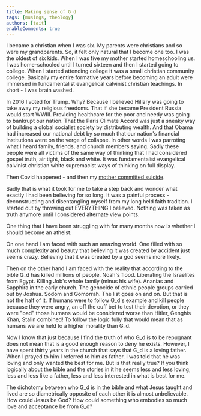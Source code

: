 ```yaml
---
title: Making sense of G_d
tags: [musings, theology]
authors: [tait]
enableComments: true
---
```


I became a christian when I was six. My parents were christians and so were my grandparents. So, it felt only natural that I become one too. I was the oldest of six kids. When I was five my mother started homeschooling us. I was home-schooled until I turned sixteen and then I started going to college. When I started attending college it was a small christian community college. Basically my entire formative years before becoming an adult were immersed in fundamentalist evangelical calvinist christian teachings. In short - I was brain washed.

In 2016 I voted for Trump. Why? Because I believed Hillary was going to take away my religious freedoms. That if she became President Russia would start WWIII. Providing healthcare for the poor and needy was going to bankrupt our nation. That the Paris Climate Accord was just a sneaky way of building a global socialist society by distributing wealth. And that Obama had increased our national debt by so much that our nation's financial institutions were on the verge of collapse. In other words I was parroting what I heard family, friends, and church members saying. Sadly these people were all victims of the same way of thinking that I had considered gospel truth, air tight, black and white. It was fundamentalist evangelical calvinist christian white supremacist ways of thinking on full display.

Then Covid happened - and then my [mother committed suicide](https://macadamgrinding.com/posts/year-of-the-ox/).

Sadly that is what it took for me to take a step back and wonder what exactly I had been believing for so long. It was a painful process - deconstructing and disentangling myself from my long held faith tradition. I started out by throwing out EVERYTHING I believed. Nothing was taken as truth anymore until I considered alternate view points.

One thing that I have been struggling with for many months now is whether I should become an atheist.

On one hand I am faced with such an amazing world. One filled with so much complexity and beauty that believing it was created by accident just seems crazy. Believing that it was created by a god seems more likely.

Then on the other hand I am faced with the reality that according to the bible G_d has killed millions of people. Noah's flood. Liberating the Israelites from Egypt. Killing Job's whole family (minus his wife). Ananias and Sapphira in the early church. The genocide of ethnic people groups carried out by Joshua. Sodom and Gomorrah. The list goes on and on. But that is not the half of it. If humans were to follow G_d's example and kill people because they were angry, an off the cuff bet to test their devotion, or they were "bad" those humans would be considered worse than Hitler, Genghis Khan, Stalin combined! To follow the logic fully that would mean that as humans we are held to a higher morality than G_d.

Now I know that just because I find the truth of who G_d is to be repugnant does not mean that is a good enough reason to deny he exists. However, I have spent thirty years in the church that says that G_d is a loving father. When I prayed to him I referred to him as father. I was told that he was loving and only wanted the best for me. But is that really true? If you think logically about the bible and the stories in it he seems less and less loving, less and less like a father, less and less interested in what is best for me.

The dichotomy between who G_d is in the bible and what Jesus taught and lived are so diametrically opposite of each other it is almost unbelievable. How could Jesus be God? How could something who embodies so much love and acceptance be from G_d?
